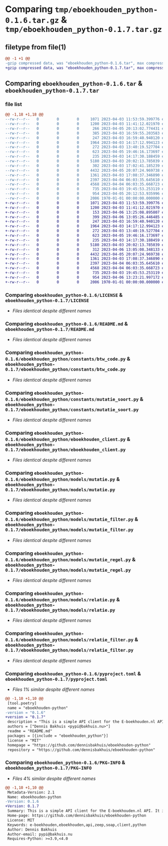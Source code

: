 # Comparing `tmp/eboekhouden_python-0.1.6.tar.gz` & `tmp/eboekhouden_python-0.1.7.tar.gz`

## filetype from file(1)

```diff
@@ -1 +1 @@
-gzip compressed data, was "eboekhouden_python-0.1.6.tar", max compression
+gzip compressed data, was "eboekhouden_python-0.1.7.tar", max compression
```

## Comparing `eboekhouden_python-0.1.6.tar` & `eboekhouden_python-0.1.7.tar`

### file list

```diff
@@ -1,18 +1,18 @@
--rw-r--r--   0        0        0     1071 2023-04-03 11:53:59.399776 eboekhouden_python-0.1.6/LICENSE
--rw-r--r--   0        0        0     1200 2023-04-03 11:41:12.021970 eboekhouden_python-0.1.6/README.md
--rw-r--r--   0        0        0      266 2023-04-05 20:13:02.774431 eboekhouden_python-0.1.6/eboekhouden_python/__init__.py
--rw-r--r--   0        0        0      385 2023-04-03 16:59:55.203583 eboekhouden_python-0.1.6/eboekhouden_python/constants/__init__.py
--rw-r--r--   0        0        0      247 2023-04-03 16:59:40.940120 eboekhouden_python-0.1.6/eboekhouden_python/constants/bedrijf_particulier.py
--rw-r--r--   0        0        0     1964 2023-04-03 14:17:12.994123 eboekhouden_python-0.1.6/eboekhouden_python/constants/btw_code.py
--rw-r--r--   0        0        0      272 2023-04-03 13:40:19.527704 eboekhouden_python-0.1.6/eboekhouden_python/constants/in_ex_btw.py
--rw-r--r--   0        0        0      623 2023-04-05 19:46:16.173697 eboekhouden_python-0.1.6/eboekhouden_python/constants/mutatie_soort.py
--rw-r--r--   0        0        0      235 2023-04-03 14:17:30.188459 eboekhouden_python-0.1.6/eboekhouden_python/constants/string_enum.py
--rw-r--r--   0        0        0     5180 2023-04-03 20:02:13.785039 eboekhouden_python-0.1.6/eboekhouden_python/eboekhouden_client.py
--rw-r--r--   0        0        0      302 2023-04-03 17:02:41.185239 eboekhouden_python-0.1.6/eboekhouden_python/models/__init__.py
--rw-r--r--   0        0        0     4432 2023-04-05 20:07:24.969738 eboekhouden_python-0.1.6/eboekhouden_python/models/mutatie.py
--rw-r--r--   0        0        0     1361 2023-04-03 17:08:37.346890 eboekhouden_python-0.1.6/eboekhouden_python/models/mutatie_filter.py
--rw-r--r--   0        0        0     2397 2023-04-04 06:03:35.645610 eboekhouden_python-0.1.6/eboekhouden_python/models/mutatie_regel.py
--rw-r--r--   0        0        0     4568 2023-04-04 06:03:35.668723 eboekhouden_python-0.1.6/eboekhouden_python/models/relatie.py
--rw-r--r--   0        0        0      735 2023-04-03 19:45:53.253119 eboekhouden_python-0.1.6/eboekhouden_python/models/relatie_filter.py
--rw-r--r--   0        0        0      954 2023-04-05 20:12:53.935996 eboekhouden_python-0.1.6/pyproject.toml
--rw-r--r--   0        0        0     2006 1970-01-01 00:00:00.000000 eboekhouden_python-0.1.6/PKG-INFO
+-rw-r--r--   0        0        0     1071 2023-04-03 11:53:59.399776 eboekhouden_python-0.1.7/LICENSE
+-rw-r--r--   0        0        0     1200 2023-04-03 11:41:12.021970 eboekhouden_python-0.1.7/README.md
+-rw-r--r--   0        0        0      153 2023-04-06 13:25:08.895807 eboekhouden_python-0.1.7/eboekhouden_python/__init__.py
+-rw-r--r--   0        0        0      399 2023-04-06 13:05:26.446485 eboekhouden_python-0.1.7/eboekhouden_python/constants/__init__.py
+-rw-r--r--   0        0        0      247 2023-04-03 16:59:40.940120 eboekhouden_python-0.1.7/eboekhouden_python/constants/bedrijf_particulier.py
+-rw-r--r--   0        0        0     1964 2023-04-03 14:17:12.994123 eboekhouden_python-0.1.7/eboekhouden_python/constants/btw_code.py
+-rw-r--r--   0        0        0      272 2023-04-03 13:40:19.527704 eboekhouden_python-0.1.7/eboekhouden_python/constants/in_ex_btw.py
+-rw-r--r--   0        0        0      623 2023-04-05 19:46:16.173697 eboekhouden_python-0.1.7/eboekhouden_python/constants/mutatie_soort.py
+-rw-r--r--   0        0        0      235 2023-04-03 14:17:30.188459 eboekhouden_python-0.1.7/eboekhouden_python/constants/string_enum.py
+-rw-r--r--   0        0        0     5180 2023-04-03 20:02:13.785039 eboekhouden_python-0.1.7/eboekhouden_python/eboekhouden_client.py
+-rw-r--r--   0        0        0      312 2023-04-06 13:05:08.348133 eboekhouden_python-0.1.7/eboekhouden_python/models/__init__.py
+-rw-r--r--   0        0        0     4432 2023-04-05 20:07:24.969738 eboekhouden_python-0.1.7/eboekhouden_python/models/mutatie.py
+-rw-r--r--   0        0        0     1361 2023-04-03 17:08:37.346890 eboekhouden_python-0.1.7/eboekhouden_python/models/mutatie_filter.py
+-rw-r--r--   0        0        0     2397 2023-04-04 06:03:35.645610 eboekhouden_python-0.1.7/eboekhouden_python/models/mutatie_regel.py
+-rw-r--r--   0        0        0     4568 2023-04-04 06:03:35.668723 eboekhouden_python-0.1.7/eboekhouden_python/models/relatie.py
+-rw-r--r--   0        0        0      735 2023-04-03 19:45:53.253119 eboekhouden_python-0.1.7/eboekhouden_python/models/relatie_filter.py
+-rw-r--r--   0        0        0      954 2023-04-06 13:23:21.997172 eboekhouden_python-0.1.7/pyproject.toml
+-rw-r--r--   0        0        0     2006 1970-01-01 00:00:00.000000 eboekhouden_python-0.1.7/PKG-INFO
```

### Comparing `eboekhouden_python-0.1.6/LICENSE` & `eboekhouden_python-0.1.7/LICENSE`

 * *Files identical despite different names*

### Comparing `eboekhouden_python-0.1.6/README.md` & `eboekhouden_python-0.1.7/README.md`

 * *Files identical despite different names*

### Comparing `eboekhouden_python-0.1.6/eboekhouden_python/constants/btw_code.py` & `eboekhouden_python-0.1.7/eboekhouden_python/constants/btw_code.py`

 * *Files identical despite different names*

### Comparing `eboekhouden_python-0.1.6/eboekhouden_python/constants/mutatie_soort.py` & `eboekhouden_python-0.1.7/eboekhouden_python/constants/mutatie_soort.py`

 * *Files identical despite different names*

### Comparing `eboekhouden_python-0.1.6/eboekhouden_python/eboekhouden_client.py` & `eboekhouden_python-0.1.7/eboekhouden_python/eboekhouden_client.py`

 * *Files identical despite different names*

### Comparing `eboekhouden_python-0.1.6/eboekhouden_python/models/mutatie.py` & `eboekhouden_python-0.1.7/eboekhouden_python/models/mutatie.py`

 * *Files identical despite different names*

### Comparing `eboekhouden_python-0.1.6/eboekhouden_python/models/mutatie_filter.py` & `eboekhouden_python-0.1.7/eboekhouden_python/models/mutatie_filter.py`

 * *Files identical despite different names*

### Comparing `eboekhouden_python-0.1.6/eboekhouden_python/models/mutatie_regel.py` & `eboekhouden_python-0.1.7/eboekhouden_python/models/mutatie_regel.py`

 * *Files identical despite different names*

### Comparing `eboekhouden_python-0.1.6/eboekhouden_python/models/relatie.py` & `eboekhouden_python-0.1.7/eboekhouden_python/models/relatie.py`

 * *Files identical despite different names*

### Comparing `eboekhouden_python-0.1.6/eboekhouden_python/models/relatie_filter.py` & `eboekhouden_python-0.1.7/eboekhouden_python/models/relatie_filter.py`

 * *Files identical despite different names*

### Comparing `eboekhouden_python-0.1.6/pyproject.toml` & `eboekhouden_python-0.1.7/pyproject.toml`

 * *Files 1% similar despite different names*

```diff
@@ -1,10 +1,10 @@
 [tool.poetry]
 name = "eboekhouden-python"
-version = "0.1.6"
+version = "0.1.7"
 description = "This is a simple API client for the E-boekhouden.nl API. It is written in Python and uses the ZEEP library."
 authors = ["Dennis Bakhuis <pypi@bakhuis.nu>"]
 readme = "README.md"
 packages = [{include = "eboekhouden_python"}]
 license = "MIT"
 homepage = "https://github.com/dennisbakhuis/eboekhouden-python"
 repository = "https://github.com/dennisbakhuis/eboekhouden-python"
```

### Comparing `eboekhouden_python-0.1.6/PKG-INFO` & `eboekhouden_python-0.1.7/PKG-INFO`

 * *Files 4% similar despite different names*

```diff
@@ -1,10 +1,10 @@
 Metadata-Version: 2.1
 Name: eboekhouden-python
-Version: 0.1.6
+Version: 0.1.7
 Summary: This is a simple API client for the E-boekhouden.nl API. It is written in Python and uses the ZEEP library.
 Home-page: https://github.com/dennisbakhuis/eboekhouden-python
 License: MIT
 Keywords: e-boekhouden,eboekhouden,api,zeep,soap,client,python
 Author: Dennis Bakhuis
 Author-email: pypi@bakhuis.nu
 Requires-Python: >=3.9,<4.0
```

